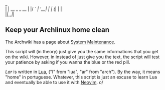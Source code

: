  _            
| | __ _ _ __ 
| |/ _` | '__|
| | (_| | |   
|_|\__,_|_|   

## Keep your Archlinux home clean

The Archwiki has a page about [System
Maintenance](https://wiki.archlinux.org/index.php/System_maintenance#Partial_upgrades_are_unsupported).

This script will (in theory) just give you the same informations that you get on
the wiki. However, in instead of just give you the text, the script will test
your patience by asking if you wanna the blue or the red pill.

*Lar* is written in [Lua](http://lua.org/), ("l" from "lua", "ar" from "arch").
By the way, it means "home" in portuguese. Whatever, this script is just an
excuse to learn Lua and eventually be able to use it with
[Neovim](http://neovim.io/). o/
